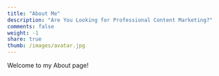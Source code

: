 ```yaml
---
title: "About Me"
description: "Are You Looking for Professional Content Marketing?"
comments: false
weight: -1
share: true
thumb: /images/avatar.jpg
---
```

Welcome to my About page!